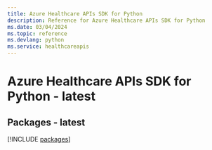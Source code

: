 ```yaml
---
title: Azure Healthcare APIs SDK for Python
description: Reference for Azure Healthcare APIs SDK for Python
ms.date: 03/04/2024
ms.topic: reference
ms.devlang: python
ms.service: healthcareapis
---
```

# Azure Healthcare APIs SDK for Python - latest
## Packages - latest
[!INCLUDE [packages](healthcare-apis-index.md)]